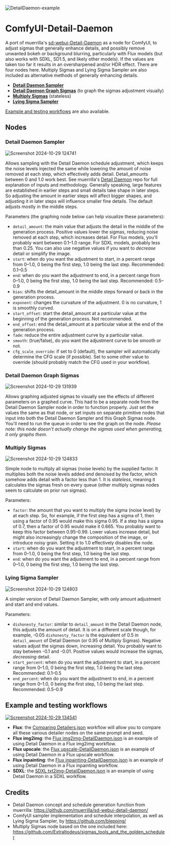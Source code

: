 ![DetailDaemon-example](https://github.com/user-attachments/assets/8f336c94-a4c6-426e-abe1-6a4c80a37cbb)
# ComfyUI-Detail-Daemon

A port of muerrilla's [sd-webui-Detail-Daemon](https://github.com/muerrilla/sd-webui-detail-daemon/) as a node for ComfyUI, to adjust sigmas that generally enhance details, and possibly remove unwanted bokeh or background blurring, particularly with Flux models (but also works with SDXL, SD1.5, and likely other models). If the values are taken too far it results in an oversharpened and/or HDR effect. There are four nodes here. Multiply Sigmas and Lying Sigma Sampler are also included as alternative methods of generally enhancing details.

- [**Detail Daemon Sampler**](#detail-daemon-sampler)
- [**Detail Daemon Graph Sigmas**](#detail-daemon-graph-sigmas) (to graph the sigmas adjustment visually)
- [**Multiply Sigmas**](#multiply-sigmas) (stateless)
- [**Lying Sigma Sampler**](#lying-sigma-sampler)

[Example and testing workflows](#example-and-testing-workflows) are also available.

## Nodes

### Detail Daemon Sampler

![Screenshot 2024-10-29 124741](https://github.com/user-attachments/assets/c11bd716-1fa1-43b6-8d64-ab20642bceb5)

Allows sampling with the Detail Daemon schedule adjustment, which keeps the noise levels injected the same while lowering the amount of noise removed at each step, which effectively adds detail. Detail_amounts between 0 and 1.0 work best. See muerrilla's [Detail Daemon](https://github.com/muerrilla/sd-webui-detail-daemon/) repo for full explanation of inputs and methodology. Generally speaking, large features are established in earlier steps and small details take shape in later steps. So adjusting the amount in earlier steps will affect bigger shapes, and adjusting it in later steps will influence smaller fine details. The default adjusts mostly in the middle steps.

Parameters (the graphing node below can help visualize these parameters):
- `detail_amount`: the main value that adjusts the detail in the middle of the generation process. Positive values lower the sigmas, reducing noise removed at each step, which increases detail. For Flux models, you'll probably want between 0.1–1.0 range. For SDXL models, probably less than 0.25. You can also use negative values if you want to *decrease* detail or simplify the image.
- `start`: when do you want the adjustment to start, in a percent range from 0–1.0, 0 being the first step, 1.0 being the last step. Recommended: 0.1–0.5
- `end`: when do you want the adjustment to end, in a percent range from 0–1.0, 0 being the first step, 1.0 being the last step. Recommended: 0.5–0.9
- `bias`: shifts the detail_amount in the middle steps forward or back in the generation process.
- `exponent`: changes the curvature of the adjustment. 0 is no curvature, 1 is smoothly curved.
- `start_offset`: start the detail_amount at a particular value at the beginning of the generation process. Not recommended.
- `end_offset`: end the detail_amount at a particular value at the end of the generation process.
- `fade`: reduce the entire adjustment curve by a particular value.
- `smooth`: (true/false), do you want the adjustment curve to be smooth or not.
- `cfg_scale_override`: if set to 0 (default), the sampler will automatically determine the CFG scale (if possible). Set to some other value to override (should probably match the CFG used in your workflow).

### Detail Daemon Graph Sigmas

![Screenshot 2024-10-29 131939](https://github.com/user-attachments/assets/d0a3f895-5f6d-4b94-b4d1-aa86e7acb5d7)

Allows graphing adjusted sigmas to visually see the effects of different parameters on a graphed curve. This had to be a separate node from the Detail Daemon Sampler node in order to function properly. Just set the values the same as that node, or set inputs on separate primitive nodes that input into both the Detail Daemon Sampler and this Graph Sigmas node. You'll need to run the queue in order to see the graph on the node. *Please note: this node doesn't actually change the sigmas used when generating, it only graphs them*.

### Multiply Sigmas

![Screenshot 2024-10-29 124833](https://github.com/user-attachments/assets/25efbad7-8df2-4c21-a7b5-989d2954df48)

Simple node to multiply all sigmas (noise levels) by the supplied factor. It multiplies both the noise levels added *and* denoised by the factor, which somehow adds detail with a factor less than 1. It is *stateless*, meaning it calculates the sigmas fresh on every queue (other multiply sigmas nodes seem to calculate on prior run sigmas).

Parameters:
- `factor`: the amount that you want to multiply the sigma (noise level) by at each step. So, for example, if the first step has a sigma of 1, then using a factor of 0.95 would make this sigma 0.95. If a step has a sigma of 0.7, then a factor of 0.95 would make it 0.665. You probably want to keep this factor between 0.95–0.99. Lower values increase detail, but might also increasingly change the composition of the image, or introduce noisy grain. Setting it to 1.0 effectively disables the node. 
- `start`: when do you want the adjustment to start, in a percent range from 0–1.0, 0 being the first step, 1.0 being the last step.
- `end`: when do you want the adjustment to end, in a percent range from 0–1.0, 0 being the first step, 1.0 being the last step.

### Lying Sigma Sampler

![Screenshot 2024-10-29 124803](https://github.com/user-attachments/assets/11c24b49-96e1-4f50-9b82-1d6778c2a8ea)

A simpler version of Detail Daemon Sampler, with only amount adjustment and start and end values.

Parameters:
- `dishonesty_factor`: similar to `detail_amount` in the Detail Daemon node, this adjusts the amount of detail. It is on a different scale though, for example, -0.05 `dishonesty_factor` is the equivalent of 0.5 in `detail_amount` of Detail Daemon (or 0.95 of Multiply Sigmas). Negative values adjust the sigmas down, increasing detail. You probably want to stay between -0.1 and -0.01. Positive values would increase the sigmas, *decreasing* detail.
- `start_percent`: when do you want the adjustment to start, in a percent range from 0–1.0, 0 being the first step, 1.0 being the last step. Recommended: 0.1–0.5
- `end_percent`: when do you want the adjustment to end, in a percent range from 0–1.0, 0 being the first step, 1.0 being the last step. Recommended: 0.5–0.9

## Example and testing workflows

[![Screenshot 2024-10-29 134541](https://github.com/user-attachments/assets/a3d2849d-4ed0-4b5b-adca-48dcd07132ca)](https://github.com/Jonseed/ComfyUI-Detail-Daemon/blob/main/Comparing%20Detailers.json)

- **Flux**: the [Comparing Detailers.json](https://github.com/Jonseed/ComfyUI-Detail-Daemon/blob/main/example_workflows/Comparing%20Detailers.json) workflow will allow you to compare all these various detailer nodes on the same prompt and seed.
- **Flux img2img**: the [Flux img2img-DetailDaemon.json](https://github.com/Jonseed/ComfyUI-Detail-Daemon/blob/main/example_workflows/Flux%20img2img-DetailDaemon.json) is an example of using Detail Daemon in a Flux img2img workflow.
- **Flux upscale**: the [Flux upscale-DetailDaemon.json](https://github.com/Jonseed/ComfyUI-Detail-Daemon/blob/main/example_workflows/Flux%20upscale-Detail%20Daemon.json) is an example of using Detail Daemon in a Flux upscale workflow.
- **Flux inpainting**: the [Flux inpainting-DetailDaemon.json](https://github.com/Jonseed/ComfyUI-Detail-Daemon/blob/main/example_workflows/Flux%20inpainting-Detail%20Daemon.json) is an example of using Detail Daemon in a Flux inpainting workflow.
- **SDXL**: the [SDXL txt2img-DetailDaemon.json](https://github.com/Jonseed/ComfyUI-Detail-Daemon/blob/main/example_workflows/SDXL%20txt2img-DetailDaemon.json) is an example of using Detail Daemon in a SDXL workflow.

## Credits

- Detail Daemon concept and schedule generation function from muerrilla: https://github.com/muerrilla/sd-webui-detail-daemon/
- ComfyUI sampler implementation and schedule interpolation, as well as Lying Sigma Sampler, by https://github.com/blepping/
- Multiply Sigmas node based on the one included here: https://github.com/Extraltodeus/sigmas_tools_and_the_golden_scheduler
